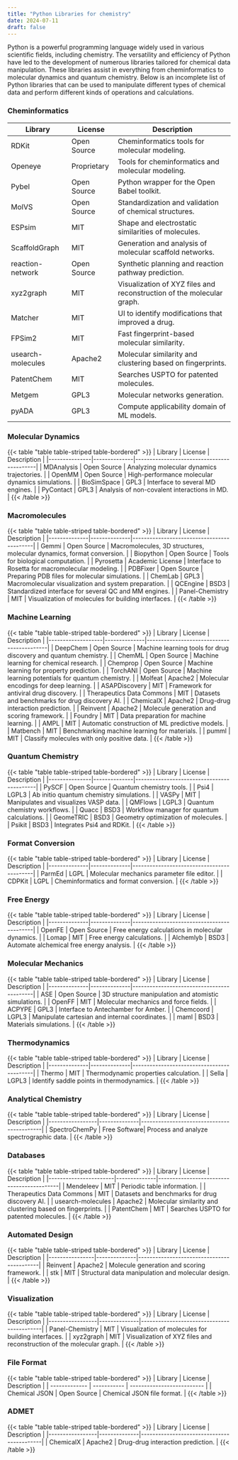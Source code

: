 ```yaml
---
title: "Python Libraries for chemistry"
date: 2024-07-11
draft: false
---
```


Python is a powerful programming language widely used in various scientific fields, including chemistry. The versatility and efficiency of Python have led to the development of numerous libraries tailored for chemical data manipulation. These libraries assist in everything from cheminformatics to molecular dynamics and quantum chemistry. Below is an incomplete list of Python libraries that can be used to manipulate different types of chemical data and perform different kinds of operations and calculations.



### Cheminformatics

| Library         | License      | Description                               |
|-----------------|--------------|-------------------------------------------|
| RDKit           | Open Source  | Cheminformatics tools for molecular modeling. |
| Openeye         | Proprietary  | Tools for cheminformatics and molecular modeling. |
| Pybel           | Open Source  | Python wrapper for the Open Babel toolkit. |
| MolVS           | Open Source  | Standardization and validation of chemical structures. |
| ESPsim          | MIT          | Shape and electrostatic similarities of molecules. |
| ScaffoldGraph   | MIT          | Generation and analysis of molecular scaffold networks. |
| reaction-network| Open Source  | Synthetic planning and reaction pathway prediction. |
| xyz2graph       | MIT          | Visualization of XYZ files and reconstruction of the molecular graph. |
| Matcher         | MIT          | UI to identify modifications that improved a drug. |
| FPSim2          | MIT          | Fast fingerprint-based molecular similarity. |
| usearch-molecules| Apache2     | Molecular similarity and clustering based on fingerprints. |
| PatentChem      | MIT          | Searches USPTO for patented molecules. |
| Metgem          | GPL3         | Molecular networks generation. |
| pyADA           | GPL3         | Compute applicability domain of ML models. |


### Molecular Dynamics

{{< table "table table-striped table-bordered" >}}
| Library       | License      | Description                               |
|---------------|--------------|-------------------------------------------|
| MDAnalysis    | Open Source  | Analyzing molecular dynamics trajectories. |
| OpenMM        | Open Source  | High-performance molecular dynamics simulations. |
| BioSimSpace   | GPL3         | Interface to several MD engines. |
| PyContact     | GPL3         | Analysis of non-covalent interactions in MD. |
{{< /table >}}

### Macromolecules

{{< table "table table-striped table-bordered" >}}
| Library      | License      | Description                               |
|--------------|--------------|-------------------------------------------|
| Gemmi        | Open Source  | Macromolecules, 3D structures, molecular dynamics, format conversion. |
| Biopython    | Open Source  | Tools for biological computation. |
| Pyrosetta    | Academic License | Interface to Rosetta for macromolecular modeling. |
| PDBFixer     | Open Source  | Preparing PDB files for molecular simulations. |
| ChemLab      | GPL3         | Macromolecular visualization and system preparation. |
| QCEngine     | BSD3         | Standardized interface for several QC and MM engines. |
| Panel-Chemistry | MIT       | Visualization of molecules for building interfaces. |
{{< /table >}}

### Machine Learning

{{< table "table table-striped table-bordered" >}}
| Library           | License      | Description                               |
|-------------------|--------------|-------------------------------------------|
| DeepChem          | Open Source  | Machine learning tools for drug discovery and quantum chemistry. |
| ChemML            | Open Source  | Machine learning for chemical research. |
| Chemprop          | Open Source  | Machine learning for property prediction. |
| TorchANI          | Open Source  | Machine learning potentials for quantum chemistry. |
| Molfeat           | Apache2      | Molecular encodings for deep learning. |
| ASAPDiscovery     | MIT          | Framework for antiviral drug discovery. |
| Therapeutics Data Commons | MIT  | Datasets and benchmarks for drug discovery AI. |
| ChemicalX         | Apache2      | Drug-drug interaction prediction. |
| Reinvent          | Apache2      | Molecule generation and scoring framework. |
| Foundry           | MIT          | Data preparation for machine learning. |
| AMPL              | MIT          | Automatic construction of ML predictive models. |
| Matbench          | MIT          | Benchmarking machine learning for materials. |
| pumml             | MIT          | Classify molecules with only positive data. |
{{< /table >}}

### Quantum Chemistry

{{< table "table table-striped table-bordered" >}}
| Library       | License      | Description                               |
|---------------|--------------|-------------------------------------------|
| PySCF         | Open Source  | Quantum chemistry tools. |
| Psi4          | LGPL3        | Ab initio quantum chemistry simulations. |
| VASPy         | MIT          | Manipulates and visualizes VASP data. |
| QMFlows       | LGPL3        | Quantum chemistry workflows. |
| Quacc         | BSD3         | Workflow manager for quantum calculations. |
| GeomeTRIC     | BSD3         | Geometry optimization of molecules. |
| Psikit        | BSD3         | Integrates Psi4 and RDKit. |
{{< /table >}}

### Format Conversion

{{< table "table table-striped table-bordered" >}}
| Library      | License      | Description                               |
|--------------|--------------|-------------------------------------------|
| ParmEd       | LGPL         | Molecular mechanics parameter file editor. |
| CDPKit       | LGPL         | Cheminformatics and format conversion. |
{{< /table >}}

### Free Energy

{{< table "table table-striped table-bordered" >}}
| Library      | License      | Description                               |
|--------------|--------------|-------------------------------------------|
| OpenFE       | Open Source  | Free energy calculations in molecular dynamics. |
| Lomap        | MIT          | Free energy calculations. |
| Alchemlyb    | BSD3         | Automate alchemical free energy analysis. |
{{< /table >}}

### Molecular Mechanics

{{< table "table table-striped table-bordered" >}}
| Library      | License      | Description                               |
|--------------|--------------|-------------------------------------------|
| ASE          | Open Source  | 3D structure manipulation and atomistic simulations. |
| OpenFF       | MIT          | Molecular mechanics and force fields. |
| ACPYPE       | GPL3         | Interface to Antechamber for Amber. |
| Chemcoord    | LGPL3        | Manipulate cartesian and internal coordinates. |
| maml         | BSD3         | Materials simulations. |
{{< /table >}}		

### Thermodynamics

{{< table "table table-striped table-bordered" >}}
| Library      | License      | Description                               |
|--------------|--------------|-------------------------------------------|
| Thermo       | MIT          | Thermodynamic properties calculation. |
| Sella        | LGPL3        | Identify saddle points in thermodynamics. |
{{< /table >}}

### Analytical Chemistry

{{< table "table table-striped table-bordered" >}}
| Library         | License      | Description                               |
|-----------------|--------------|-------------------------------------------|
| SpectroChemPy   | Free Software| Process and analyze spectrographic data. |
{{< /table >}}

### Databases

{{< table "table table-striped table-bordered" >}}
| Library               | License      | Description                               |
|-----------------------|--------------|-------------------------------------------|
| Mendeleev             | MIT          | Periodic table information. |
| Therapeutics Data Commons | MIT      | Datasets and benchmarks for drug discovery AI. |
| usearch-molecules     | Apache2      | Molecular similarity and clustering based on fingerprints. |
| PatentChem            | MIT          | Searches USPTO for patented molecules. |
{{< /table >}}

### Automated Design

{{< table "table table-striped table-bordered" >}}
| Library        | License      | Description                               |
|----------------|--------------|-------------------------------------------|
| Reinvent       | Apache2      | Molecule generation and scoring framework. |
| stk            | MIT          | Structural data manipulation and molecular design. |
{{< /table >}}

### Visualization

{{< table "table table-striped table-bordered" >}}
| Library         | License      | Description                               |
|-----------------|--------------|-------------------------------------------|
| Panel-Chemistry | MIT          | Visualization of molecules for building interfaces. |
| xyz2graph       | MIT          | Visualization of XYZ files and reconstruction of the molecular graph. |
{{< /table >}}

### File Format

{{< table "table table-striped table-bordered" >}}
| Library       | License     | Description                |
| ------------- | ----------- | -------------------------- |
| Chemical JSON | Open Source | Chemical JSON file format. |
{{< /table >}}

### ADMET

{{< table "table table-striped table-bordered" >}}
| Library         | License      | Description                               |
|-----------------|--------------|-------------------------------------------|
| ChemicalX       | Apache2      | Drug-drug interaction prediction. |
{{< /table >}}

